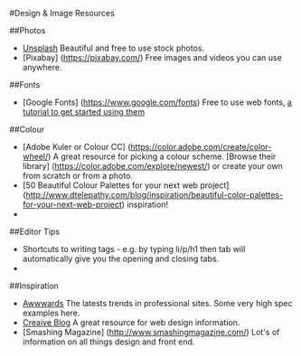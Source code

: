 #Design & Image Resources 


##Photos
* [Unsplash](https://unsplash.com/) Beautiful and free to use stock photos.
* [Pixabay] (https://pixabay.com/) Free images and videos you can use anywhere.

##Fonts
* [Google Fonts] (https://www.google.com/fonts) Free to use web fonts, [a tutorial to get started using them](https://developers.google.com/fonts/docs/getting_started?hl=en)

##Colour 
* [Adobe Kuler or Colour CC] (https://color.adobe.com/create/color-wheel/) A great resource for picking a colour scheme. [Browse their library] (https://color.adobe.com/explore/newest/) or create your own from scratch or from a photo.
* [50 Beautiful Colour Palettes for your next web project] (http://www.dtelepathy.com/blog/inspiration/beautiful-color-palettes-for-your-next-web-project) inspiration!
* 

##Editor Tips
* Shortcuts to writing tags - e.g. by typing li/p/h1 then tab will automatically give you the opening and closing tabs. 
* 

##Inspiration
* [Awwwards](http://www.awwwards.com/) The latests trends in professional sites. Some very high spec examples here.
* [Creaive Blog](http://www.creativebloq.com/) A great resource for web design information.
* [Smashing Magazine] (http://www.smashingmagazine.com/) Lot's of information on all things design and front end.
